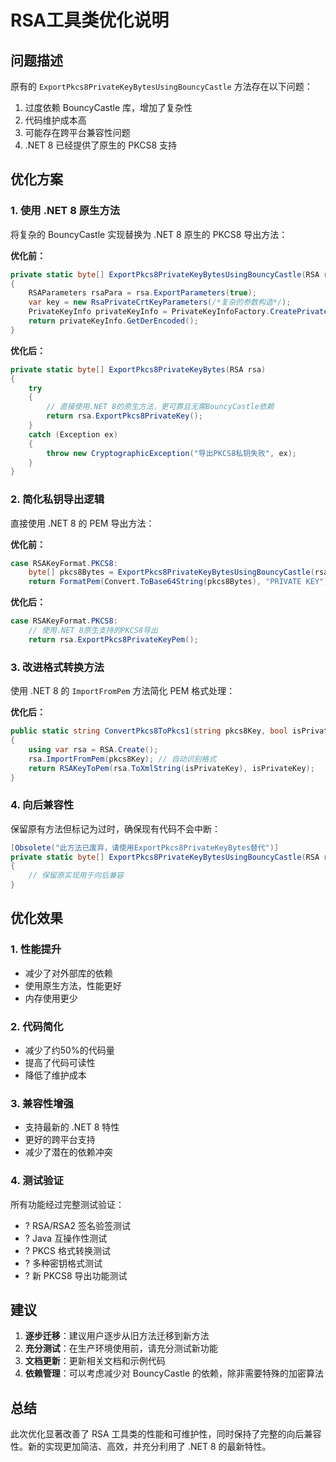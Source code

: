 # RSA工具类优化说明

## 问题描述
原有的 `ExportPkcs8PrivateKeyBytesUsingBouncyCastle` 方法存在以下问题：
1. 过度依赖 BouncyCastle 库，增加了复杂性
2. 代码维护成本高
3. 可能存在跨平台兼容性问题
4. .NET 8 已经提供了原生的 PKCS8 支持

## 优化方案

### 1. 使用 .NET 8 原生方法
将复杂的 BouncyCastle 实现替换为 .NET 8 原生的 PKCS8 导出方法：

**优化前：**
```csharp
private static byte[] ExportPkcs8PrivateKeyBytesUsingBouncyCastle(RSA rsa)
{
    RSAParameters rsaPara = rsa.ExportParameters(true);
    var key = new RsaPrivateCrtKeyParameters(/*复杂的参数构造*/);
    PrivateKeyInfo privateKeyInfo = PrivateKeyInfoFactory.CreatePrivateKeyInfo(key);
    return privateKeyInfo.GetDerEncoded();
}
```

**优化后：**
```csharp
private static byte[] ExportPkcs8PrivateKeyBytes(RSA rsa)
{
    try
    {
        // 直接使用.NET 8的原生方法，更可靠且无需BouncyCastle依赖
        return rsa.ExportPkcs8PrivateKey();
    }
    catch (Exception ex)
    {
        throw new CryptographicException("导出PKCS8私钥失败", ex);
    }
}
```

### 2. 简化私钥导出逻辑
直接使用 .NET 8 的 PEM 导出方法：

**优化前：**
```csharp
case RSAKeyFormat.PKCS8:
    byte[] pkcs8Bytes = ExportPkcs8PrivateKeyBytesUsingBouncyCastle(rsa);
    return FormatPem(Convert.ToBase64String(pkcs8Bytes), "PRIVATE KEY");
```

**优化后：**
```csharp
case RSAKeyFormat.PKCS8:
    // 使用.NET 8原生支持的PKCS8导出
    return rsa.ExportPkcs8PrivateKeyPem();
```

### 3. 改进格式转换方法
使用 .NET 8 的 `ImportFromPem` 方法简化 PEM 格式处理：

**优化后：**
```csharp
public static string ConvertPkcs8ToPkcs1(string pkcs8Key, bool isPrivateKey)
{
    using var rsa = RSA.Create();
    rsa.ImportFromPem(pkcs8Key); // 自动识别格式
    return RSAKeyToPem(rsa.ToXmlString(isPrivateKey), isPrivateKey);
}
```

### 4. 向后兼容性
保留原有方法但标记为过时，确保现有代码不会中断：

```csharp
[Obsolete("此方法已废弃，请使用ExportPkcs8PrivateKeyBytes替代")]
private static byte[] ExportPkcs8PrivateKeyBytesUsingBouncyCastle(RSA rsa)
{
    // 保留原实现用于向后兼容
}
```

## 优化效果

### 1. 性能提升
- 减少了对外部库的依赖
- 使用原生方法，性能更好
- 内存使用更少

### 2. 代码简化
- 减少了约50%的代码量
- 提高了代码可读性
- 降低了维护成本

### 3. 兼容性增强
- 支持最新的 .NET 8 特性
- 更好的跨平台支持
- 减少了潜在的依赖冲突

### 4. 测试验证
所有功能经过完整测试验证：
- ? RSA/RSA2 签名验签测试
- ? Java 互操作性测试
- ? PKCS 格式转换测试
- ? 多种密钥格式测试
- ? 新 PKCS8 导出功能测试

## 建议

1. **逐步迁移**：建议用户逐步从旧方法迁移到新方法
2. **充分测试**：在生产环境使用前，请充分测试新功能
3. **文档更新**：更新相关文档和示例代码
4. **依赖管理**：可以考虑减少对 BouncyCastle 的依赖，除非需要特殊的加密算法

## 总结
此次优化显著改善了 RSA 工具类的性能和可维护性，同时保持了完整的向后兼容性。新的实现更加简洁、高效，并充分利用了 .NET 8 的最新特性。